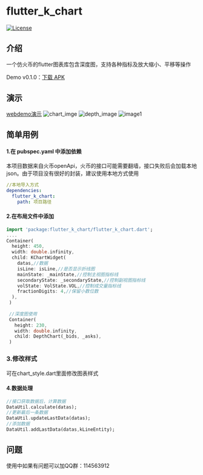 # flutter_k_chart

[![License](https://img.shields.io/badge/license-MIT-green.svg)](/LICENSE)

## 介绍
一个仿火币的flutter图表库包含深度图，支持各种指标及放大缩小、平移等操作

Demo v0.1.0：[下载 APK](https://github.com/415593725/flutter_k_chart/blob/master/k_chart.apk)

## 演示
[webdemo演示](https://flutter-widget.live/packages/flutter_k_chart)
![chart_imge](https://github.com/415593725/flutter_k_chart/blob/master/example/images/k_chart.2019-09-01%202010_19_56.gif)
![depth_image](https://github.com/415593725/flutter_k_chart/blob/master/example/images/depth.2019-09-01%202010_21_31.gif)
![image1](https://github.com/415593725/flutter_k_chart/blob/master/example/images/screenshots.png)

## 简单用例
#### 1.在 pubspec.yaml 中添加依赖
本项目数据来自火币openApi，火币的接口可能需要翻墙，接口失败后会加载本地json。由于项目没有很好的封装，建议使用本地方式使用
```yaml
//本地导入方式
dependencies:
  flutter_k_chart:
    path: 项目路径
```

#### 2.在布局文件中添加
```dart
import 'package:flutter_k_chart/flutter_k_chart.dart';
....
Container(
  height: 450,
  width: double.infinity,
  child: KChartWidget(
    datas,//数据
    isLine: isLine,//是否显示折线图
    mainState: _mainState,//控制主视图指标线
    secondaryState: _secondaryState,//控制副视图指标线
    volState: VolState.VOL,//控制成交量指标线
    fractionDigits: 4,//保留小数位数
  ),
 )
 
 //深度图使用
 Container(
   height: 230,
   width: double.infinity,
   child: DepthChart(_bids, _asks),
 )         
```
### 3.修改样式
可在chart_style.dart里面修改图表样式

#### 4.数据处理
```dart
//接口获取数据后，计算数据
DataUtil.calculate(datas);
//更新最后一条数据
DataUtil.updateLastData(datas);
//添加数据
DataUtil.addLastData(datas,kLineEntity);
```

## 问题
使用中如果有问题可以加QQ群：114563912